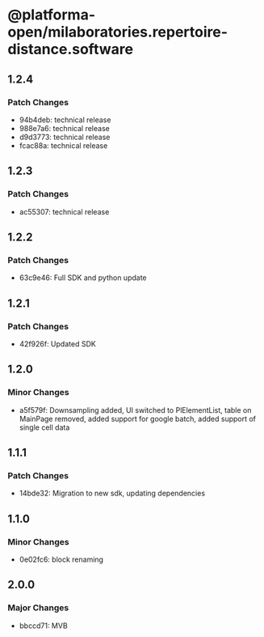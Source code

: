 # @platforma-open/milaboratories.repertoire-distance.software

## 1.2.4

### Patch Changes

- 94b4deb: technical release
- 988e7a6: technical release
- d9d3773: technical release
- fcac88a: technical release

## 1.2.3

### Patch Changes

- ac55307: technical release

## 1.2.2

### Patch Changes

- 63c9e46: Full SDK and python update

## 1.2.1

### Patch Changes

- 42f926f: Updated SDK

## 1.2.0

### Minor Changes

- a5f579f: Downsampling added, UI switched to PlElementList, table on MainPage removed, added support for google batch, added support of single cell data

## 1.1.1

### Patch Changes

- 14bde32: Migration to new sdk, updating dependencies

## 1.1.0

### Minor Changes

- 0e02fc6: block renaming

## 2.0.0

### Major Changes

- bbccd71: MVB
